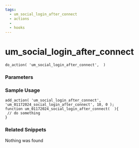 ```yaml
---
tags: 
  - um_social_login_after_connect
  - actions
  - 
  - hooks
---
```

# um\_social\_login\_after\_connect

``` php:no-line-numbers
do_action( 'um_social_login_after_connect',  )
```
<div class='hook-sep'></div>

### Parameters

<div class='hook-sep'></div>



### Sample Usage

``` php:no-line-numbers
add_action( 'um_social_login_after_connect', 'um_01172024_social_login_after_connect', 10, 0 );
function um_01172024_social_login_after_connect(  ){
 // do something
}
```
<div class='hook-sep'></div>



### Related Snippets

Nothing was found

